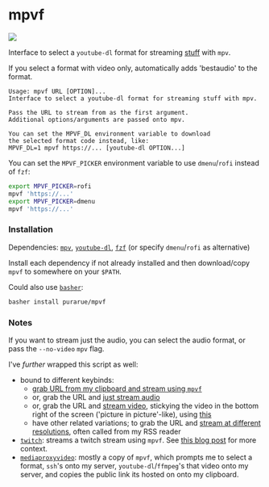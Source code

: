# mpvf

<img src="https://raw.githubusercontent.com/purarue/mpvf/master/.github/demo.gif">

Interface to select a `youtube-dl` format for streaming [stuff](https://ytdl-org.github.io/youtube-dl/supportedsites.html) with `mpv`.

If you select a format with video only, automatically adds 'bestaudio' to the format.

```
Usage: mpvf URL [OPTION]...
Interface to select a youtube-dl format for streaming stuff with mpv.

Pass the URL to stream from as the first argument.
Additional options/arguments are passed onto mpv.

You can set the MPVF_DL environment variable to download
the selected format code instead, like:
MPVF_DL=1 mpvf https://... [youtube-dl OPTION...]
```

You can set the `MPVF_PICKER` environment variable to use `dmenu`/`rofi` instead of `fzf`:

```bash
export MPVF_PICKER=rofi
mpvf 'https://...'
export MPVF_PICKER=dmenu
mpvf 'https://...'
```

### Installation

Dependencies: [`mpv`](https://mpv.io/), [`youtube-dl`](https://ytdl-org.github.io/youtube-dl/index.html), [`fzf`](https://github.com/junegunn/fzf) (or specify `dmenu`/`rofi` as alternative)

Install each dependency if not already installed and then download/copy `mpvf` to somewhere on your `$PATH`.

Could also use [`basher`](https://github.com/basherpm/basher):

```bash
basher install purarue/mpvf
```

### Notes

If you want to stream just the audio, you can select the audio format, or pass the `--no-video` `mpv` flag.

I've _further_ wrapped this script as well:

- bound to different keybinds:
  - [grab URL from my clipboard and stream using `mpvf`](https://sean.fish/d/stream-media?redirect)
  - or, grab the URL and [just stream audio](https://sean.fish/d/stream-audio?redirect)
  - or, grab the URL and [stream video](https://sean.fish/d/stream-corner?redirect), stickying the video in the bottom right of the screen ('picture in picture'-like), using [this](https://sean.fish/d/i3-picture-in-picture?redirect)
  - have other related variations; to grab the URL and [stream at different resolutions](https://github.com/purarue/dotfiles/blob/9da260bd6610dbbe5ff90b6bea54cfba48bd505a/.config/shortcuts.toml#L509-L562), often called from my RSS reader
- [`twitch`](https://github.com/purarue/dotfiles/blob/2cf8b8d6e5901e3a099cfafb925a72ba1e40504a/.local/share/shortcuts/twitch-stream): streams a twitch stream using `mpvf`. See [this blog post](https://sean.fish/x/blog/how-i-watch-twitch/) for more context.
- [`mediaproxyvideo`](https://github.com/purarue/vps/blob/11df5cba6b9d7016b42b817de48e3b16f5ce9ecb/bin/mediaproxyvideo): mostly a copy of `mpvf`, which prompts me to select a format, `ssh`'s onto my server, `youtube-dl`/`ffmpeg`'s that video onto my server, and copies the public link its hosted on onto my clipboard.
